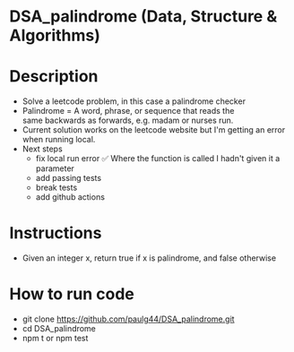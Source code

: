 # DSA_palindrome (Data, Structure & Algorithms)

# Description

- Solve a leetcode problem, in this case a palindrome checker
- Palindrome = A word, phrase, or sequence that reads the same backwards as forwards, e.g. madam or nurses run.
- Current solution works on the leetcode website but I'm getting an error when running local.
- Next steps
  - fix local run error ✅ Where the function is called I hadn't given it a parameter
  - add passing tests
  - break tests
  - add github actions

# Instructions

- Given an integer x, return true if x is palindrome, and false otherwise

# How to run code

- git clone https://github.com/paulg44/DSA_palindrome.git
- cd DSA_palindrome
- npm t or npm test
